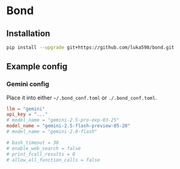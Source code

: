 # Bond

## Installation

```sh
pip install --upgrade git+https://github.com/luka598/bond.git
```

## Example config

### Gemini config

Place it into either `~/.bond_conf.toml` or `./.bond_conf.toml`.

```toml
llm = "gemini"
api_key = "..."
# model_name = "gemini-2.5-pro-exp-03-25"
model_name = "gemini-2.5-flash-preview-05-20"
# model_name = "gemini-2.0-flash"

# bash_timeout = 30
# enable_web_search = false
# print_fcall_results = 0
# allow_all_function_calls = false
```
